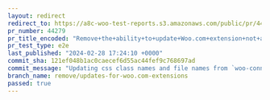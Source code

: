 ```yaml
---
layout: redirect
redirect_to: https://a8c-woo-test-reports.s3.amazonaws.com/public/pr/44279/e2e/index.html
pr_number: 44279
pr_title_encoded: "Remove+the+ability+to+update+Woo.com+extension+not+available+in+WP.org+plugin+directory"
pr_test_type: e2e
last_published: "2024-02-28 17:24:10 +0000"
commit_sha: 121ef048b1ac0caecef6d55ac44fef9c768697ad
commit_message: "Updating css class names and file names from `woo-connect-plugin` to …"
branch_name: remove/updates-for-woo.com-extensions
passed: true
---
```

